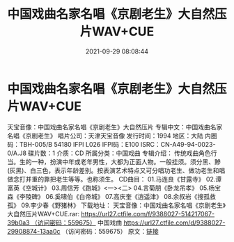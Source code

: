 ﻿---
title: 中国戏曲名家名唱《京剧老生》大自然压片WAV+CUE
date: 2021-09-29 08:08:44
categories: 电子书、相声、戏曲等其它
tags: 华语中文
---
# 中国戏曲名家名唱《京剧老生》大自然压片WAV+CUE

天宝音像：中国戏曲名家名唱《京剧老生》大自然压片
专辑中文：中国戏曲名家名唱《京剧老生》
唱片公司：天津天宝音像
发行时间：1994
地区：大陆
内圈码：TBH-005/B 54180 IFPI
L026
IFPI码：E100
ISRC：CN-A49-94-0023-0/A.J8
碟片数：1
介质：CD
所属分类：中国戏曲
专辑介绍：
传统戏曲角色行当。生的一种，扮演中年或老年男性，大都为正面人物。一般挂须。须分黑、黲(灰黑)、白三色，表示年龄差别。按表演艺术特点又可分唱功老生、做功老生和唱做念打并重的靠把老生等等。也称须生。
CD曲目：
01.马连良《甘露寺》
02.谭富英《空城计》
03.周信芳《跑城》<一><二>
04.言菊朋《卧龙吊孝》
05.杨宝森《李陵碑》
06.奚啸伯《白帝城》
07.高庆奎《逍遥津》
08.余叔岩《搜孤救孤》
09.李少春《野猪林》
下载地址：
天宝音像：中国戏曲名家名唱《京剧老生》大自然压片WAV+CUE.rar: https://url27.ctfile.com/f/9388027-514217067-39b0a3 （访问密码：559675）
中国戏曲
https://url27.ctfile.com/d/9388027-29908874-13aa0c
（访问密码：559675）
原文：[链接](https://blog.sina.com.cn/s/blog_1647c7e7601030u6z.html)